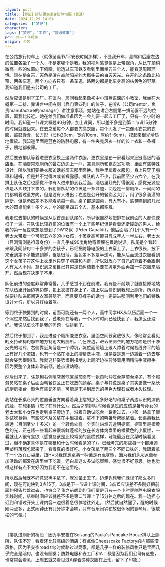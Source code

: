 ```yaml
---
layout: post
title: 【梦记】排队更衣室穿防静电服（普通）
date: 2024-12-29 14:04
categories: ["梦记"]
characters: 
tags: ["梦记", "工作", "普通故事"]
pov: 第一人称视角
origin: 个站
---
```


在公路旅行的车上（就像圣诞节/平安夜时候那样），不是我开车，副驾和后座左边的位置各坐了一个人，不确定哪个是我。我的视角感觉像是上帝视角，从比车顶稍微高一些的位置向下俯瞰，能透过车顶铁皮看到里面坐的三个人，能看见周围环境。现在是白天，天色是没有直射阳光的大概多云的白天天光。在开的这条路比较窄，两条车道，两个方向各只有一条车道。路两边都是比车身高的枯黄色的野草。我知道我们是去公司的工厂。

然后应该是到了工厂。在室内，房间看起来像初中小班英语课的小教室，我坐在大概第一二排、靠讲台中间右侧（靠门第四列）的位子，在听A（公司mentor，负责manufacture的manager）讲注意事项，她站在讲台右侧第一排前面不远的位置，离我比较近。她在给我们做准备因为一会儿要一起去工厂了，只有一个小时的时间。我知道一节课大概是40分钟，加上课间，所以差不多是到第二节课15分钟的时候就要回来。在去之前每个人都要先换衣服，每个人发了一包像雨衣包的衣服，鼓鼓囊囊，长方形（长约20cm，宽约10cm，厚约5-6cm），摸起来很光滑质地很软。我知道里面是蓝色的防静电服，有一件夹克风衣一样的长上衣和一条裤子，质地都很薄。

然后要去排队等着进更衣室换上这两件衣服。更衣室是在一家看起来还挺高级的酒店里，在酒店常规厕所的最右边边上一间，兼具厕所和更衣室功能，里面有些特殊设计，所以我们要换衣服的话必须去那里面换。我手里拿着衣服包，身上只穿了胸罩和短裤，但是并不觉得冷或者裸露感。排队的人不少，我前面至少五六个，在我排上队伍之后也感觉不停有人进来排到我后面。酒店里灯光打得很亮，感觉光源应该是从头顶打下来的。我们排队站的位置是一条过道，左边是一排厕所，一间间的门都朝着过道方向，但是没有人进出；右边是公开的餐饮区大厅，用了很多装潢的隔断，但是仍然差不多能看清每一桌。桌子都是圆桌，有大有小，感觉瞟到的几张大的圆桌能坐十多个人，小的能坐四五个人，基本都空着。

我走过去排队的时候是从队首走到队尾的，所以很自然地把排在我前面的人都快速扫了一遍。在队伍比较靠前的位置有一个上了些年纪但是看着还挺硬朗的男人，给我的第一反应联想是想到了DW12叔（Peter Capaldi）。他后面隔了几个人有一个老太太带着一个可能五六岁的小女孩，小孩身高可能只有成年人一半左右，老太太（目测猜测是祖母身份）一直几乎成90度角地弯着腰在跟她说话。队尾是个看起来跟我同龄的二十多岁的女孩子，已经把防静电服的上衣穿上了。上衣很长，披下来垂到差不多能遮到脚，但是很薄，蓝色差不多是半透明，能从后面透过衣服看到这个女孩子在这件上衣里也只穿了胸罩和内裤，所以就放心了自己的穿着不会跟别人有太大不同，意识到之前自己其实是在纠结要不要在胸罩外面再加一件衣服来隔开，然后现在决定了不用。

队伍前进的速度非常非常慢，几乎感觉不到在前进。我有些不耐烦了就直接原地站在队伍里开始边等边穿，把上衣披在身上了。披上以后意识到我想上厕所，所以仍然要排队进那间更衣室兼厕所，而且要穿裤子的话也一定要进那间利用他们的特殊设计才行，所以只好接着等。

等到终于快排到的时候，前面可能还有一两个人，高中同学HX从队伍后面一个一个照过来然后找到我了，说老师在等我，一个小时时间已经快到了，我怎么还没好。我说队伍长不是我的问题，快排到了。

然后终于排到了，我走进这个厕所兼更衣室，里面空间很宽敞很大，像经常会看见的支持轮椅的那种地方特别大的厕所。门在左边，进去左侧空的地方地面是很干净反光的地砖，右侧靠近角落是一个蹲坑，坑位面前墙上跟人蹲着时候视线齐平的墙上有好几个按钮，也有一个贴在墙上的酒精洗手液，但是要是想一边蹲着一边去够就会姿势很别扭。我就这样姿势很别扭地边上厕所边往前够着用酒精洗手液擦手。因为要整个身体非常前倾，差点没站稳。

然后出来了，注意到右侧酒店餐饮区最前面有一张自助试吃台兼前台桌子，有个服务员站在桌子后面面朝餐饮区正在吃放的顾客。桌子与其说是桌子其实更像一条长的厨房柜台，颜色有些记不清，可能是干净到反光的黑色大理石或者木头纹理。

我站在长桌尽头的位置垂直方向看着桌上摆的那么多好吃的和桌子两边认识的演员的脸，在想事情（忘了在想什么）。然后之前排队时候看见过的应该是祖母孙女的老太太和小女孩也走到桌子旁边了，沿着自助试吃台一路走过去，小孩一路拿了很多试吃食物，有些吃不及的拿在手里捏着，拿不下的叫祖母帮她拿着。长桌离我比较远（目测至少十多米）的一个转角处有一个实时烘焙的透明橱窗，橱窗里是橙黄色的光，正在烤一些看起来很新鲜蓬松的放在长方体烤盘里的橙黄色的小蛋糕，一看就让人很有食欲（感觉应该是比较常见的蛋糕式样，可能最近在买菜时候看见过，但不确定具体是在哪里和什么时候看见的了）。已经烤完的那些每一个都用透明塑料薄膜包起来了，看着真的很好吃。小女孩拿了两三个不同口味的，我跟着拿了一个放在口袋里，跟HX说我还想拿另一种但是有点犹豫，因为我们是来这里参加活动的都没在店里坐下吃饭，还白拿这么多试吃蛋糕，感觉很不好意思。她也觉得这样有点不太好因为我们不在这里吃。

所以然后我就不好意思再多拿了，就准备出去了。边走边想我们耽误了那么多时间，现在可能快到3点15了，3点是下一节课上课时间，3点15应该差不多刚好把前面的预告片跳过去，也符合了我之前想到的我们要是只有一个小时穿防静电服衣服实践时间，结束时间应该就差不多是第二节课上了15分钟之后的现在。我一边担心迟到和错过开头上课内容一边很着急很快地往外走，（然后就自然醒了，醒的时候刚两点多，正式闹钟还有几分钟才会响，只有音乐闹钟在放很休闲的钢琴月，很放松的气氛。）

<br>

（排队进厕所的桥段：因为平安夜在Solvang的Paula's Pancake House排队上厕所，队伍不短；看着还比较高级的酒店：有点像Cheesecake Factory的内部装潢风格，因为平安夜road trip时候路过过两家，都是几乎一样的装修风格只是里面几乎完全是暗的，也没有圆桌；防静电服和去工厂和A：都是因为我们公司有这些，也常常会看见，上周五就又看见过A穿着这种衣服在上班，留下了印象。）

